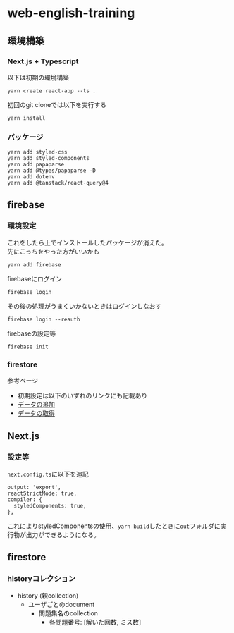 # web-english-training

## 環境構築


### Next.js + Typescript

以下は初期の環境構築
```
yarn create react-app --ts .
```

初回のgit cloneでは以下を実行する
```
yarn install
```


### パッケージ
```
yarn add styled-css
yarn add styled-components
yarn add papaparse
yarn add @types/papaparse -D
yarn add dotenv
yarn add @tanstack/react-query@4
```

## firebase

### 環境設定
これをしたら上でインストールしたパッケージが消えた。  
先にこっちをやった方がいいかも
```
yarn add firebase
```

firebaseにログイン
```
firebase login
```
その後の処理がうまくいかないときはログインしなおす
```
firebase login --reauth
```

firebaseの設定等
```
firebase init
```

### firestore

参考ページ
* 初期設定は以下のいずれのリンクにも記載あり
* [データの追加](https://firebase.google.com/docs/firestore/manage-data/add-data?hl=ja)
* [データの取得](https://firebase.google.com/docs/firestore/query-data/get-data?hl=ja#web_2)




## Next.js

### 設定等

`next.config.ts`に以下を追記
```
output: 'export',
reactStrictMode: true,
compiler: {
  styledComponents: true,
},
```
これによりstyledComponentsの使用、`yarn build`したときに`out`フォルダに実行物が出力ができるようになる。


## firestore

### historyコレクション
* history (親collection)
  * ユーザごとのdocument
    * 問題集名のcollection
      * 各問題番号: [解いた回数, ミス数]

